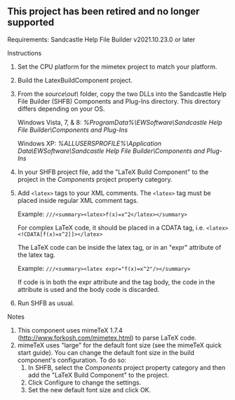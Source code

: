 ## This project has been retired and no longer supported

Requirements:
Sandcastle Help File Builder v2021.10.23.0 or later

Instructions

1. Set the CPU platform for the mimetex project to match your platform.
2. Build the LatexBuildComponent project.
3. From the *source\out\\* folder, copy the two DLLs into the Sandcastle Help File Builder (SHFB) Components and Plug-Ins directory.  This directory differs depending on your OS.

   Windows Vista, 7, & 8: *%ProgramData%\EWSoftware\Sandcastle Help File Builder\Components and Plug-Ins*

   Windows XP: *%ALLUSERSPROFILE%\Application Data\EWSoftware\Sandcastle Help File Builder\Components and Plug-Ins*

4. In your SHFB project file, add the "LaTeX Build Component" to the project in the *Components* project property category.
5. Add `<latex>` tags to your XML comments.  The `<latex>` tag must be placed inside regular XML comment tags.

   Example: `///<summary><latex>f(x)=x^2</latex></summary>`

   For complex LaTeX code, it should be placed in a CDATA tag, i.e. `<latex><!CDATA[f(x)=x^2]]></latex>`

   The LaTeX code can be inside the latex tag, or in an "expr" attribute of the latex tag.

   Example: `///<summary><latex expr="f(x)=x^2"/></summary>`

   If code is in both the expr attribute and the tag body, the code in the attribute is used and the body code is discarded.

6. Run SHFB as usual.

Notes

1. This component uses mimeTeX 1.7.4 (http://www.forkosh.com/mimetex.html) to parse LaTeX code.
2. mimeTeX uses "large" for the default font size (see the mimeTeX quick start guide). You can change the default font size in the build component's configuration.  To do so:
   1. In SHFB, select the *Components* project property category and then add the "LaTeX Build Component" to the project.
   2. Click Configure to change the settings.
   3. Set the new default font size and click OK.
